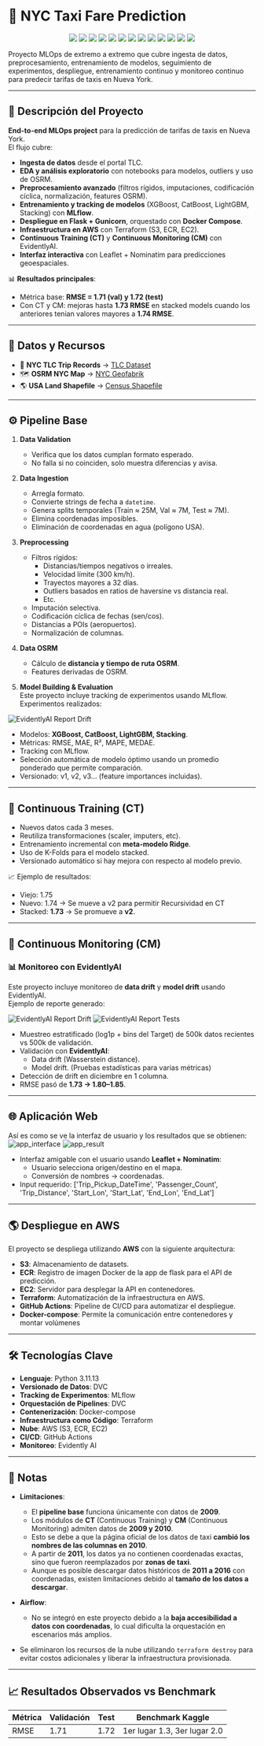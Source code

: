 # 🚖 NYC Taxi Fare Prediction  

<p align="center">
  <img src="https://img.shields.io/badge/Python-3.11-blue?logo=python" /> 
  <img src="https://img.shields.io/badge/MLflow-Tracking-orange?logo=mlflow" /> 
  <img src="https://img.shields.io/badge/DVC-Data_Versioning-purple?logo=dvc" /> 
  <img src="https://img.shields.io/badge/Docker-Containerization-2496ED?logo=docker" /> 
  <img src="https://img.shields.io/badge/Docker--Compose-Orchestration-2496ED?logo=docker" /> 
  <img src="https://img.shields.io/badge/Terraform-Infrastructure-623CE4?logo=terraform" /> 
  <img src="https://img.shields.io/badge/AWS-S3%20%7C%20ECR%20%7C%20EC2-orange?logo=amazonaws" /> 
  <img src="https://img.shields.io/badge/OSRM-Routing-black" /> 
  <img src="https://img.shields.io/badge/Nominatim-Geocoding-green" /> 
  <img src="https://img.shields.io/badge/Flask-API-black?logo=flask" /> 
  <img src="https://img.shields.io/badge/Gunicorn-WSGI-00A86B?logo=gunicorn" /> 
  <img src="https://img.shields.io/badge/EvidentlyAI-Monitoring-blueviolet" /> 
  <img src="https://img.shields.io/badge/GitHub_Actions-CI%2FCD-black?logo=githubactions" />
</p>

Proyecto MLOps de extremo a extremo que cubre ingesta de datos, preprocesamiento, entrenamiento de modelos, seguimiento de experimentos, despliegue, entrenamiento continuo y monitoreo continuo para predecir tarifas de taxis en Nueva York.

---

## 📌 Descripción del Proyecto  

**End-to-end MLOps project** para la predicción de tarifas de taxis en Nueva York.  
El flujo cubre:  

- **Ingesta de datos** desde el portal TLC.  
- **EDA y análisis exploratorio** con notebooks para modelos, outliers y uso de OSRM.  
- **Preprocesamiento avanzado** (filtros rígidos, imputaciones, codificación cíclica, normalización, features OSRM).  
- **Entrenamiento y tracking de modelos** (XGBoost, CatBoost, LightGBM, Stacking) con **MLflow**.  
- **Despliegue en Flask + Gunicorn**, orquestado con **Docker Compose**.  
- **Infraestructura en AWS** con Terraform (S3, ECR, EC2).  
- **Continuous Training (CT)** y **Continuous Monitoring (CM)** con EvidentlyAI.  
- **Interfaz interactiva** con Leaflet + Nominatim para predicciones geoespaciales.  

📊 **Resultados principales**:  
- Métrica base: **RMSE = 1.71 (val) y 1.72 (test)**  
- Con CT y CM: mejoras hasta **1.73 RMSE** en stacked models cuando los anteriores tenian valores mayores a **1.74 RMSE**.  

---

## 🔗 Datos y Recursos  

- 📂 **NYC TLC Trip Records** → [TLC Dataset](https://www.nyc.gov/site/tlc/about/tlc-trip-record-data.page?ref=hackernoon.com)  
- 🗺️ **OSRM NYC Map** → [NYC Geofabrik](https://download.geofabrik.de/north-america/us/new-york.html)  
- 🌎 **USA Land Shapefile** → [Census Shapefile](https://www2.census.gov/geo/tiger/GENZ2018/shp/cb_2018_us_nation_5m.zip)  

---

## ⚙️ Pipeline Base  

1. **Data Validation**  
   - Verifica que los datos cumplan formato esperado.  
   - No falla si no coinciden, solo muestra diferencias y avisa.  

2. **Data Ingestion**  
   - Arregla formato.  
   - Convierte strings de fecha a `datetime`.  
   - Genera splits temporales (Train ≈ 25M, Val ≈ 7M, Test ≈ 7M).
   - Elimina coordenadas imposibles.
   - Eliminación de coordenadas en agua (polígono USA).  

3. **Preprocessing**  
   - Filtros rígidos:  
     - Distancias/tiempos negativos o irreales.  
     - Velocidad límite (300 km/h).  
     - Trayectos mayores a 32 días.  
     - Outliers basados en ratios de haversine vs distancia real.
     - Etc.
   - Imputación selectiva.  
   - Codificación cíclica de fechas (sen/cos).  
   - Distancias a POIs (aeropuertos).  
   - Normalización de columnas.  

4. **Data OSRM**  
   - Cálculo de **distancia y tiempo de ruta OSRM**.  
   - Features derivadas de OSRM.  

5. **Model Building & Evaluation**  
Este proyecto incluye tracking de experimentos usando MLflow.
Experimentos realizados:

![EvidentlyAI Report Drift](images/mlflow.png)

   - Modelos: **XGBoost, CatBoost, LightGBM, Stacking**.  
   - Métricas: RMSE, MAE, R², MAPE, MEDAE.  
   - Tracking con MLflow.  
   - Selección automática de modelo óptimo usando un promedio ponderado que permite comparación.  
   - Versionado: v1, v2, v3… (feature importances incluidas).  

---

## 🔄 Continuous Training (CT)  

- Nuevos datos cada 3 meses.  
- Reutiliza transformaciones (scaler, imputers, etc).  
- Entrenamiento incremental con **meta-modelo Ridge**.
- Uso de K-Folds para el modelo stacked.  
- Versionado automático si hay mejora con respecto al modelo previo.  

📈 Ejemplo de resultados:  
- Viejo: 1.75  
- Nuevo: 1.74 → Se mueve a v2 para permitir Recursividad en CT
- Stacked: **1.73** → Se promueve a **v2**.  

---

## 📡 Continuous Monitoring (CM)  

### 📊 Monitoreo con EvidentlyAI

Este proyecto incluye monitoreo de **data drift** y **model drift** usando EvidentlyAI.  
Ejemplo de reporte generado:

![EvidentlyAI Report Drift](images/evidently1.png)
![EvidentlyAI Report Tests](images/evidently2.png)

- Muestreo estratificado (log1p + bins del Target) de 500k datos recientes vs 500k de validación.  
- Validación con **EvidentlyAI**:  
  - Data drift (Wasserstein distance).  
  - Model drift. (Pruebas estadísticas para varias métricas) 
- Detección de drift en diciembre en 1 columna.  
- RMSE pasó de **1.73 → 1.80–1.85**.  

---

## 🌐 Aplicación Web  
Así es como se ve la interfaz de usuario y los resultados que se obtienen:
![app_interface](images/app_interface.png)
![app_result](images/app_result.png)

- Interfaz amigable con el usuario usando **Leaflet + Nominatim**:  
  - Usuario selecciona origen/destino en el mapa.  
  - Conversión de nombres → coordenadas.  
- Input requerido: ['Trip_Pickup_DateTime', 'Passenger_Count', 'Trip_Distance', 'Start_Lon', 'Start_Lat', 'End_Lon', 'End_Lat']

---

## 🌎 Despliegue en AWS  

El proyecto se despliega utilizando **AWS** con la siguiente arquitectura:  

- **S3**: Almacenamiento de datasets.  
- **ECR**: Registro de imagen Docker de la app de flask para el API de predicción.  
- **EC2**: Servidor para desplegar la API en contenedores.  
- **Terraform**: Automatización de la infraestructura en AWS.  
- **GitHub Actions**: Pipeline de CI/CD para automatizar el despliegue. 
- **Docker-compose**: Permite la comunicación entre contenedores y montar volúmenes 

---

## 🛠️ Tecnologías Clave  

- **Lenguaje**: Python 3.11.13  
- **Versionado de Datos**: DVC  
- **Tracking de Experimentos**: MLflow  
- **Orquestación de Pipelines**: DVC 
- **Contenerización**: Docker-compose 
- **Infraestructura como Código**: Terraform  
- **Nube**: AWS (S3, ECR, EC2)  
- **CI/CD**: GitHub Actions  
- **Monitoreo**: Evidently AI  

---

## 📝 Notas

- **Limitaciones**:  
  - El **pipeline base** funciona únicamente con datos de **2009**.  
  - Los módulos de **CT** (Continuous Training) y **CM** (Continuous Monitoring) admiten datos de **2009 y 2010**.  
  - Esto se debe a que la página oficial de los datos de taxi **cambió los nombres de las columnas en 2010**.  
  - A partir de **2011**, los datos ya no contienen coordenadas exactas, sino que fueron reemplazados por **zonas de taxi**.  
  - Aunque es posible descargar datos históricos de **2011 a 2016** con coordenadas, existen limitaciones debido al **tamaño de los datos a descargar**.  

- **Airflow**:  
  - No se integró en este proyecto debido a la **baja accesibilidad a datos con coordenadas**, lo cual dificulta la orquestación en escenarios más amplios.
 
- Se eliminaron los recursos de la nube utilizando `terraform destroy` para evitar costos adicionales y liberar la infraestructura provisionada.
---

## 📈 Resultados Observados vs Benchmark

| Métrica | Validación | Test | Benchmark Kaggle |
|---------|-----------|------|----------------|
| RMSE    | 1.71      | 1.72 | 1er lugar 1.3, 3er lugar 2.0 |
